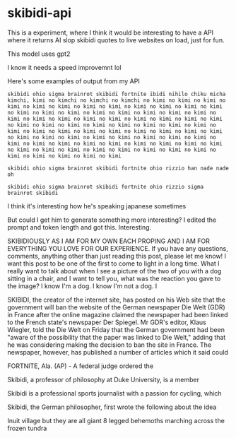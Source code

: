 ﻿# skibidi-api


This is a experiment, where I think it would be interesting to have a API where it returns AI slop skibidi quotes to live websites on load, just for fun. 

This model uses gpt2

I know it needs a speed improvemnt lol

Here's some examples of output from my API


```skibidi ohio sigma brainrot skibidi fortnite ibidi nihilo chiku micha kimchi, kimi no kimchi no kimchi no kimchi no kimi no kimi no kimi no kimi no kimi no kimi no kimi no kimi no kimi no kimi no kimi no kimi no kimi no kimi no kimi no kimi no kimi no kimi no kimi no kimi no kimi no kimi no kimi no kimi no kimi no kimi no kimi no kimi no kimi no kimi no kimi no kimi no kimi no kimi no kimi no kimi no kimi no kimi no kimi no kimi no kimi no kimi no kimi no kimi no kimi no kimi no kimi no kimi no kimi no kimi no kimi no kimi no kimi no kimi no kimi no kimi no kimi no kimi no kimi no kimi no kimi no kimi no kimi no kimi no kimi no kimi no kimi no kimi no kimi no kimi no kimi no kimi no kimi no kimi no kimi no kimi```

```skibidi ohio sigma brainrot skibidi fortnite ohio rizzio han nade nade oh```

```skibidi ohio sigma brainrot skibidi fortnite ohio rizzio sigma brainrot skibidi```

I think it's interesting how he's speaking japanese sometimes

But could I get him to generate something more interesting? I edited the prompt and token length and got this. Interesting.

SKIBIDIOUSLY AS I AM FOR MY OWN EACH PROPING AND I AM FOR EVERYTHING YOU LOVE FOR OUR EXPERIENCE. If you have any questions, comments, anything other than just reading this post, please let me know! I want this post to be one of the first to come to light in a long time. What I really want to talk about when I see a picture of the two of you with a dog sitting in a chair, and I want to tell you, what was the reaction you gave to the image? I know I'm a dog. I know I'm not a dog. I


SKIBIDI, the creator of the internet site, has posted on his Web site that the government will ban the website of the German newspaper Die Welt (GDR) in France after the online magazine claimed the newspaper had been linked to the French state's newspaper Der Spiegel. Mr GDR's editor, Klaus Wiegler, told the Die Welt on Friday that the German government had been "aware of the possibility that the paper was linked to Die Welt," adding that he was considering making the decision to ban the site in France. The newspaper, however, has published a number of articles which it said could



FORTNITE, Ala. (AP) - A federal judge ordered the


Skibidi, a professor of philosophy at Duke University, is a member

Skibidi is a professional sports journalist with a passion for cycling, which


Skibidi, the German philosopher, first wrote the following about the idea




Inuit village but they are all giant 8 legged behemoths marching across the frozen tundra